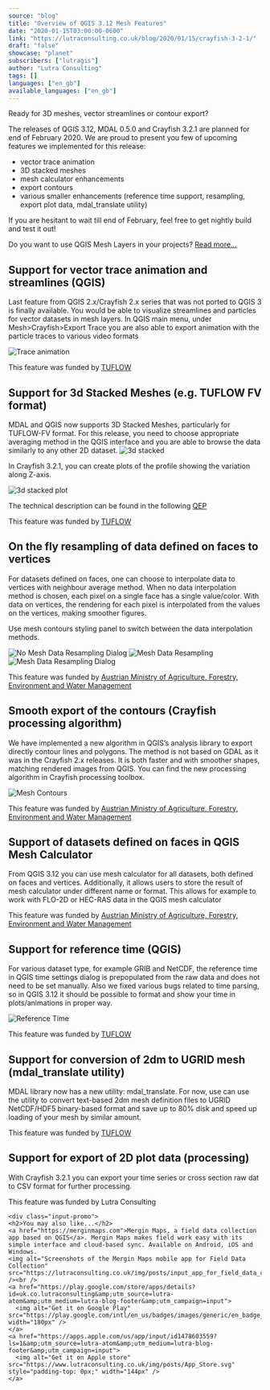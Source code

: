 ```yaml
---
source: "blog"
title: "Overview of QGIS 3.12 Mesh Features"
date: "2020-01-15T03:00:00-0600"
link: "https://lutraconsulting.co.uk/blog/2020/01/15/crayfish-3-2-1/"
draft: "false"
showcase: "planet"
subscribers: ["lutragis"]
author: "Lutra Consulting"
tags: []
languages: ["en_gb"]
available_languages: ["en_gb"]
---
```


<p>Ready for 3D meshes, vector streamlines or contour export?</p>

<!-- more -->

<p>The releases of QGIS 3.12, MDAL 0.5.0 and Crayfish 3.2.1 are planned for end of February 2020.
We are proud to present you few of upcoming features we implemented for this release:</p>
<ul>
  <li>vector trace animation</li>
  <li>3D stacked meshes</li>
  <li>mesh calculator enhancements</li>
  <li>export contours</li>
  <li>various smaller enhancements (reference time support, resampling, export plot data, mdal_translate utility)</li>
</ul>

<p>If you are hesitant to wait till end of February, feel free to get nightly build and test it out!</p>

<p>Do you want to use QGIS Mesh Layers in your projects? <a href="https://www.lutraconsulting.co.uk/projects/mdal/">Read more…</a></p>

<h2 id="support-for-vector-trace-animation-and-streamlines-qgis">Support for vector trace animation and streamlines (QGIS)</h2>

<p>Last feature from QGIS 2.x/Crayfish 2.x series that was not ported to QGIS 3 is finally available. You would be able to 
visualize streamlines and particles for vector datasets in mesh layers. In QGIS main menu, under Mesh&gt;Crayfish&gt;Export Trace
you are also able to export animation with the particle traces to various video formats</p>

<p><img alt="Trace animation" src="https://www.lutraconsulting.co.uk/img/posts/2020-1-15-crayfish/trace-animation.png" /></p>

<p>This feature was funded by <a href="https://www.bmt.org">TUFLOW</a></p>

<h2 id="support-for-3d-stacked-meshes-eg-tuflow-fv-format">Support for 3d Stacked Meshes (e.g. TUFLOW FV format)</h2>

<p>MDAL and QGIS now supports 3D Stacked Meshes, particularly for TUFLOW-FV format.
For this release, you need to choose appropriate averaging method in the QGIS interface and you are able to browse the data similarly 
to any other 2D dataset.
<img alt="3d stacked" src="https://www.lutraconsulting.co.uk/img/posts/2020-1-15-crayfish/3d-mesh.png" /></p>

<p>In Crayfish 3.2.1, you can create plots of the profile showing the variation along Z-axis.</p>

<p><img alt="3d stacked plot" src="https://www.lutraconsulting.co.uk/img/posts/2020-1-15-crayfish/3dmesh2.png" /></p>

<p>The technical description can be found in the following <a href="https://github.com/qgis/QGIS-Enhancement-Proposals/issues/158">QEP</a></p>

<p>This feature was funded by <a href="https://www.lutraconsulting.co.uk/blog/categories/qgis/www.tuflow.com">TUFLOW</a></p>

<h2 id="on-the-fly-resampling-of-data-defined-on-faces-to-vertices">On the fly resampling of data defined on faces to vertices</h2>

<p>For datasets defined on faces, one can choose to interpolate data to vertices with neighbour average method. When no data interpolation
method is chosen, each pixel on a single face has a single value/color. With data on vertices, the rendering for each pixel is 
interpolated from the values on the vertices, making smoother figures.</p>

<p>Use mesh contours styling panel to switch between the data interpolation methods.</p>

<p><img alt="No Mesh Data Resampling Dialog" src="https://www.lutraconsulting.co.uk/img/posts/2020-1-15-crayfish/data-interpolation-dialog.png" />
<img alt="Mesh Data Resampling" src="https://www.lutraconsulting.co.uk/img/posts/2020-1-15-crayfish/no-data-interpolation.png" />
<img alt="Mesh Data Resampling Dialog" src="https://www.lutraconsulting.co.uk/img/posts/2020-1-15-crayfish/data-interpolation.png" /></p>

<p>This feature was funded by <a href="https://www.bmlfuw.gv.at/">Austrian Ministry of Agriculture, Forestry, Environment and Water Management</a></p>

<h2 id="smooth-export-of-the-contours-crayfish-processing-algorithm">Smooth export of the contours (Crayfish processing algorithm)</h2>

<p>We have implemented a new algorithm in QGIS’s analysis library to export directly contour lines and polygons. The method is not 
based on GDAL as it was in the Crayfish 2.x releases. It is both faster and with smoother shapes, matching rendered images from QGIS. 
You can find the new processing algorithm in Crayfish processing toolbox.</p>

<p><img alt="Mesh Contours" src="https://www.lutraconsulting.co.uk/img/posts/2020-1-15-crayfish/contours.png" /></p>

<p>This feature was funded by <a href="https://www.bmlfuw.gv.at/">Austrian Ministry of Agriculture, Forestry, Environment and Water Management</a></p>

<h2 id="support-of-datasets-defined-on-faces-in-qgis-mesh-calculator">Support of datasets defined on faces in QGIS Mesh Calculator</h2>

<p>From QGIS 3.12 you can use mesh calculator for all datasets, both defined on faces and vertices. 
Additionally, it allows users to store the result of mesh calculator under different name or format.  This allows for 
example to work with FLO-2D or HEC-RAS data in the QGIS mesh calculator</p>

<p>This feature was funded by <a href="https://www.bmlfuw.gv.at/">Austrian Ministry of Agriculture, Forestry, Environment and Water Management</a></p>

<h2 id="support-for-reference-time-qgis">Support for reference time (QGIS)</h2>

<p>For various dataset type, for example GRIB and NetCDF, the reference time in QGIS time settings dialog is prepopulated from the 
raw data and does not need to be set manually. Also we fixed various bugs related to time parsing, so in QGIS 3.12 it should be 
possible to format and show your time in plots/animations in proper way.</p>

<p><img alt="Reference Time" src="https://www.lutraconsulting.co.uk/img/posts/2020-1-15-crayfish/reference-time.png" /></p>

<p>This feature was funded by <a href="https://www.lutraconsulting.co.uk/blog/categories/qgis/www.tuflow.com">TUFLOW</a></p>

<h2 id="support-for-conversion-of-2dm-to-ugrid-mesh-mdal_translate-utility">Support for conversion of 2dm to UGRID mesh (mdal_translate utility)</h2>

<p>MDAL library now has a new utility: mdal_translate. For now, use can use the utility to convert text-based 2dm mesh definition files 
to UGRID NetCDF/HDF5 binary-based format and save up to 80% disk and speed up loading of your mesh by similar amount.</p>

<p>This feature was funded by <a href="https://www.lutraconsulting.co.uk/blog/categories/qgis/www.tuflow.com">TUFLOW</a></p>

<h2 id="support-for-export-of-2d-plot-data-processing">Support for export of 2D plot data (processing)</h2>

<p>With Crayfish 3.2.1 you can export your time series or cross section raw dat to CSV format for further processing.</p>

<p>This feature was funded by Lutra Consulting</p>

    <div class="input-promo">
    <h2>You may also like...</h2>
    <a href="https://merginmaps.com">Mergin Maps, a field data collection app based on QGIS</a>. Mergin Maps makes field work easy with its simple interface and cloud-based sync. Available on Android, iOS and Windows.
    <img alt="Screenshots of the Mergin Maps mobile app for Field Data Collection" src="https://lutraconsulting.co.uk/img/posts/input_app_for_field_data_collection.jpg" /><br />
    <a href="https://play.google.com/store/apps/details?id=uk.co.lutraconsulting&amp;utm_source=lutra-atom&amp;utm_medium=lutra-blog-footer&amp;utm_campaign=input">
      <img alt="Get it on Google Play" src="https://play.google.com/intl/en_us/badges/images/generic/en_badge_web_generic.png" width="180px" />
    </a>
    <a href="https://apps.apple.com/us/app/input/id1478603559?ls=1&amp;utm_source=lutra-atom&amp;utm_medium=lutra-blog-footer&amp;utm_campaign=input">
      <img alt="Get it on Apple store" src="https://www.lutraconsulting.co.uk/img/posts/App_Store.svg" style="padding-top: 0px;" width="144px" />
    </a>
  </div>
